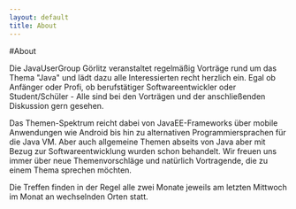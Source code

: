 ```yaml
---
layout: default
title: About
---
```


#About

Die JavaUserGroup Görlitz veranstaltet regelmäßig Vorträge rund um
das Thema "Java" und lädt dazu alle Interessierten recht herzlich ein.
Egal ob Anfänger oder Profi, ob berufstätiger Softwareentwickler oder Student/Schüler - Alle sind bei den Vorträgen und der anschließenden Diskussion gern gesehen.

Das Themen-Spektrum reicht dabei von JavaEE-Frameworks über mobile Anwendungen
wie Android bis hin zu alternativen Programmiersprachen für die Java VM. Aber auch allgemeine Themen abseits von Java aber mit Bezug zur Softwareentwicklung wurden schon behandelt. Wir freuen uns
immer über neue Themenvorschläge und natürlich Vortragende, die zu einem Thema sprechen möchten.

Die Treffen finden in der Regel alle zwei Monate jeweils am letzten Mittwoch im Monat an wechselnden Orten statt.
